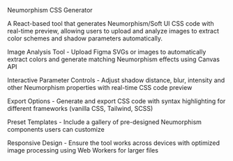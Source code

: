 Neumorphism CSS Generator

A React-based tool that generates Neumorphism/Soft UI CSS code with real-time preview, allowing users to upload and analyze images to extract color schemes and shadow parameters automatically.





Image Analysis Tool - Upload Figma SVGs or images to automatically extract colors and generate matching Neumorphism effects using Canvas API



Interactive Parameter Controls - Adjust shadow distance, blur, intensity and other Neumorphism properties with real-time CSS code preview



Export Options - Generate and export CSS code with syntax highlighting for different frameworks (vanilla CSS, Tailwind, SCSS)



Preset Templates - Include a gallery of pre-designed Neumorphism components users can customize



Responsive Design - Ensure the tool works across devices with optimized image processing using Web Workers for larger files
